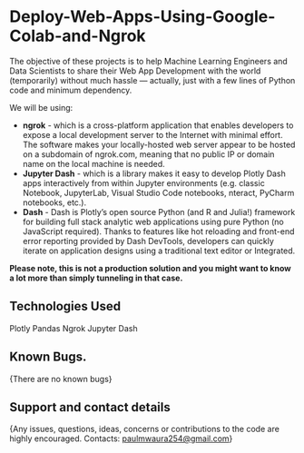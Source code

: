 # Deploy-Web-Apps-Using-Google-Colab-and-Ngrok

The objective of these projects is to help Machine Learning Engineers and Data Scientists to share their Web App Development with the world (temporarily) without much hassle — actually, just with a few lines of Python code and minimum dependency. 

We will be using:
* **ngrok** -  which is a cross-platform application that enables developers to expose a local development server to the Internet with minimal effort. The software makes your locally-hosted web server appear to be hosted on a subdomain of ngrok.com, meaning that no public IP or domain name on the local machine is needed.
* **Jupyter Dash** - which is a library makes it easy to develop Plotly Dash apps interactively from within Jupyter environments (e.g. classic Notebook, JupyterLab, Visual Studio Code notebooks, nteract, PyCharm notebooks, etc.).
* **Dash** - Dash is Plotly’s open source Python (and R and Julia!) framework for building full stack analytic web applications using pure Python (no JavaScript required). Thanks to features like hot reloading and front-end error reporting provided by Dash DevTools, developers can quickly iterate on application designs using a traditional text editor or Integrated.

**Please note, this is not a production solution and you might want to know a lot more than simply tunneling in that case.**

## Technologies Used
Plotly
Pandas
Ngrok
Jupyter Dash

## Known Bugs.
{There are no known bugs}

## Support and contact details
{Any issues, questions, ideas, concerns or contributions to the code are highly encouraged. Contacts: paulmwaura254@gmail.com}
